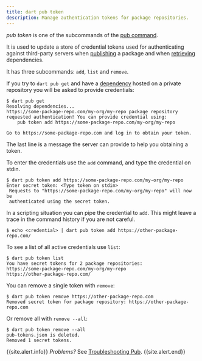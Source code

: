 ```yaml
---
title: dart pub token
description: Manage authentication tokens for package repositories.
---
```


_pub_ _token_ is one of the subcommands of the [pub command](/tools/pub/cmd).

It is used to update a store of credential tokens used for authenticating
against third-party servers when [publishing](pub-lish) a package and when
[retrieving](pub-get) dependencies.

It has three subcommands: `add`, `list` and `remove`.

If you try to `dart pub get` and have a [dependency](/tools/pub/dependencies) hosted
on a private repository you will be asked to provide credentials:
```terminal
$ dart pub get
Resolving dependencies... 
https://some-package-repo.com/my-org/my-repo package repository requested authentication! You can provide credential using:
    pub token add https://some-package-repo.com/my-org/my-repo

Go to https://some-package-repo.com and log in to obtain your token. 
```

The last line is a message the server can provide to help you obtaining a token.

To enter the credentials use the `add` command, and type the credential on
stdin.

```terminal
$ dart pub token add https://some-package-repo.com/my-org/my-repo
Enter secret token: <Type token on stdin>
 Requests to "https://some-package-repo.com/my-org/my-repo" will now be 
 authenticated using the secret token.
```

In a scripting situation you can pipe the credential to `add`. This might leave
a trace in the command history if you are not careful.

```terminal
$ echo <credential> | dart pub token add https://other-package-repo.com/
```

To see a list of all active credentials use `list`:

```terminal
$ dart pub token list
You have secret tokens for 2 package repositories:
https://some-package-repo.com/my-org/my-repo
https://other-package-repo.com/
```

You can remove a single token with `remove`:

```terminal
$ dart pub token remove https://other-package-repo.com
Removed secret token for package repository: https://other-package-repo.com
```

Or remove all with `remove --all`:

```terminal
$ dart pub token remove --all
pub-tokens.json is deleted.
Removed 1 secret tokens.
```

{{site.alert.info}}
  *Problems?*
  See [Troubleshooting Pub](/tools/pub/troubleshoot).
{{site.alert.end}}
